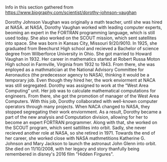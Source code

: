 Info in this section gathered from https://www.biography.com/scientist/dorothy-johnson-vaughan 

  Dorothy Johnson Vaughan was originally a math teacher, until she was hired at NASA. at NASA, Dorothy Vaughan worked with leading computer experts, beoming an expert in the FORTRAN programming language, which is still used today. She also worked on the SCOUT mission, which sent satellites into space.
   She was born in Kansas City, Missouri 9/20/9010.  In 1925, she graduated from Beechurst High school and recieved a Bachelor of science degree from Wilberforce University in Ohio. She got married to Howard Vaughan in 1932.
   Her career in mathematics started at Robert Russa Moton High school in Farmville, Virginia from 1932 to 1943. From there, she was enployed as a mathmatician at the National Advisory Committee for Aeronautics (the predecessor agency to NASA), thinking it would be a temporary job. Even though they hired her, the work enviorment at NACA was still segregated. Dorothy was assigned to work at the “West Area Computing” unit. Her job was to calculate mathematical computations for engineers. From there, she got the promotion of manager of the West Area Computers. With this job, Dorothy collaborated with well-known computer operators through many projects. 
   When NACA changed to NASA, they stopped segregating their work enviornment. As a result, Dorothy became a part of the new analysis and Computation division, allowing for her to become an expert FORTRAN programmer. Along with that, she worked on the SCOUT program, which sent sattilites into orbit.
   Sadly, she never recieved another role at NASA, so she retired in 1971. Towards the end of her career, she worked close with NASA mathmetitions  Katherine G. Johnson and Mary Jackson to launch the astronaut John Glenn into orbit. She died on 11/10/2008, with her legacy and story thanfully being remembered in disney's 2016 film "Hidden Firgures".
